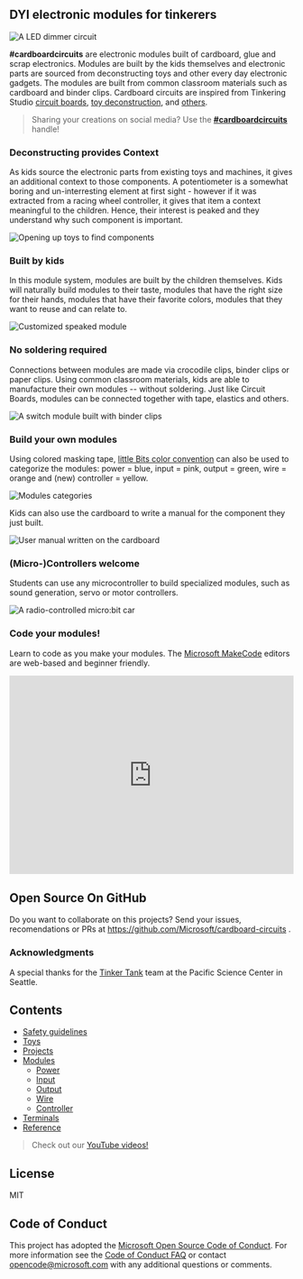 ## DYI electronic modules for tinkerers

![A LED dimmer circuit]({{site.baseurl}}/assets/leddimmer.gif)

**#cardboardcircuits** are electronic modules built of cardboard, glue and scrap electronics. Modules are built by the kids themselves and electronic parts are sourced from deconstructing toys and other every day electronic gadgets. The modules are built from common classroom materials such as cardboard and binder clips. Cardboard circuits are inspired from Tinkering Studio [circuit boards](https://tinkering.exploratorium.edu/sites/default/files/Instructions/circuit_boards.pdf), [toy deconstruction](https://tinkering.exploratorium.edu/sites/default/files/Instructions/toy_take_apart_0.pdf), and [others]({{site.baseurl}}/reference).

> Sharing your creations on social media? Use the **[#cardboardcircuits](https://twitter.com/search?q=%23cardboardcircuits)** handle!

### Deconstructing provides Context

As kids source the electronic parts from existing toys and machines, it gives an additional context to those components. A potentiometer is a somewhat boring and un-interresting element at first sight - however if it was extracted from a racing wheel controller, it gives that item a context meaningful to the children. Hence, their interest is peaked and they understand why such component is important.

![Opening up toys to find components]({{site.baseurl}}/assets/toydeconstruction.JPG)

### Built by kids

In this module system, modules are built by the children themselves. Kids will naturally build modules to their taste, modules that have the right size for their hands, modules that have their favorite colors, modules that they want to reuse and can relate to.

![Customized speaked module]({{site.baseurl}}/assets/speakermod.JPG)

### No soldering required

Connections between modules are made via crocodile clips, binder clips or paper clips. Using common classroom materials, kids are able to manufacture their own modules -- without soldering. Just like Circuit Boards, modules can be connected together with tape, elastics and others.

![A switch module built with binder clips]({{site.baseurl}}/assets/switchbare.jpg)

### Build your own modules

Using colored masking tape, [little Bits color convention](http://discuss.littlebits.cc/t/what-do-the-different-colors-of-modules-mean/157) can
also be used to categorize the modules: power = blue, input = pink, output = green, wire = orange and (new) controller = yellow.

![Modules categories]({{site.baseurl}}/assets/modules.jpg)

Kids can also use the cardboard to write a manual for the component they just built.

![User manual written on the cardboard]({{site.baseurl}}/assets/usbpower2.jpg)

### (Micro-)Controllers welcome

Students can use any microcontroller to build specialized modules, such as sound generation, servo or motor controllers.

![A radio-controlled micro:bit car]({{site.baseurl}}/assets/microbitradiocar.gif)

### Code your modules!

Learn to code as you make your modules. The [Microsoft MakeCode](https://makecode.com) editors are web-based and beginner friendly.

<div style="position:relative;height:0;padding-bottom:70%;overflow:hidden;"><iframe style="position:absolute;top:0;left:0;width:100%;height:100%;" src="https://makecode.microbit.org/#pub:_XKATCk0TsXXX" frameborder="0" sandbox="allow-popups allow-forms allow-scripts allow-same-origin"></iframe></div>

## Open Source On GitHub

Do you want to collaborate on this projects? Send your issues, recomendations or PRs at https://github.com/Microsoft/cardboard-circuits .

### Acknowledgments

A special thanks for the [Tinker Tank](https://www.pacificsciencecenter.org/tinker-tank/) team at the Pacific Science Center in Seattle. 

## Contents

* [Safety guidelines]({{site.baseurl}}/safety)
* [Toys]({{site.baseurl}}/toys)
* [Projects]({{site.baseurl}}/projects)
* [Modules]({{site.baseurl}}/modules)
    * [Power]({{site.baseurl}}/modules/power)
    * [Input]({{site.baseurl}}/modules/input)
    * [Output]({{site.baseurl}}/modules/output)
    * [Wire]({{site.baseurl}}/modules/wire)
    * [Controller]({{site.baseurl}}/modules/controller)
* [Terminals]({{site.baseurl}}/terminals)
* [Reference]({{site.baseurl}}/reference)

> Check out our [YouTube videos!](https://www.youtube.com/playlist?list=PLMMBk9hE-SeqNizv3UGg2f8y-OmZVX1D2)

## License

MIT

## Code of Conduct

This project has adopted the [Microsoft Open Source Code of Conduct](https://opensource.microsoft.com/codeofconduct/). For more information see the [Code of Conduct FAQ](https://opensource.microsoft.com/codeofconduct/faq/) or contact [opencode@microsoft.com](mailto:opencode@microsoft.com) with any additional questions or comments.
